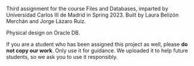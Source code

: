 Third assignment for the course Files and Databases, imparted by Universidad Carlos III de Madrid in Spring 2023. Built by Laura Belizón Merchán and Jorge Lázaro Ruiz.

Physical design on Oracle DB.

If you are a student who has been assigned this project as well, please **do not copy our work**. Only use it for guidance. We uploaded it to help future students, so we ask you to use it responsibly.
